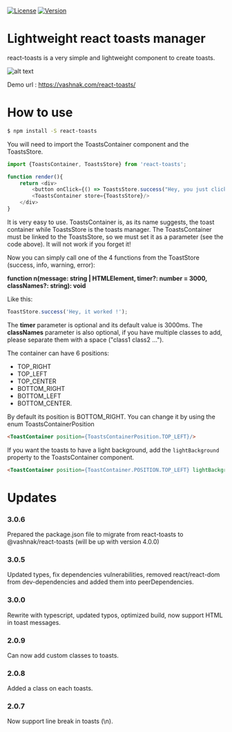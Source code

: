 [![License](https://img.shields.io/npm/l/react-toasts.svg)](https://www.npmjs.com/package/react-toasts)
[![Version](https://img.shields.io/npm/v/react-toasts.svg)](https://opensource.org/licenses/ISC)

Lightweight react toasts manager
==========

react-toasts is a very simple and lightweight component to create toasts.

![alt text](https://github.com/Vashnak/react-toasts/blob/master/demo.gif?raw=true)

Demo url : https://vashnak.com/react-toasts/

# How to use

``` sh
$ npm install -S react-toasts
```

You will need to import the ToastsContainer component and the ToastsStore.

``` js
import {ToastsContainer, ToastsStore} from 'react-toasts';

function render(){
    return <div>
        <button onClick={() => ToastsStore.success("Hey, you just clicked!")}>Click me</button>
        <ToastsContainer store={ToastsStore}/>
    </div>
}
```

It is very easy to use. ToastsContainer is, as its name suggests, the toast container while ToastsStore is the toasts manager.
The ToastsContainer must be linked to the ToastsStore, so we must set it as a parameter (see the code above). It will not work if you forget it!

Now you can simply call one of the 4 functions from the ToastStore (success, info, warning, error):

**function n(message: string | HTMLElement, timer?: number = 3000, classNames?: string): void**

Like this: 
``` js
ToastStore.success('Hey, it worked !');
```

The **timer** parameter is optional and its default value is 3000ms.
The **classNames** parameter is also optional, if you have multiple classes to add, please separate them with a space ("class1 class2 ...").

The container can have 6 positions:
- TOP_RIGHT
- TOP_LEFT
- TOP_CENTER
- BOTTOM_RIGHT
- BOTTOM_LEFT
- BOTTOM_CENTER. 

By default its position is BOTTOM_RIGHT. You can change it by using the enum ToastsContainerPosition

``` html
<ToastContainer position={ToastsContainerPosition.TOP_LEFT}/>
```

If you want the toasts to have a light background, add the `lightBackground` property to the ToastsContainer component.

``` html
<ToastContainer position={ToastContainer.POSITION.TOP_LEFT} lightBackground/>
```

# Updates
### 3.0.6
Prepared the package.json file to migrate from react-toasts to @vashnak/react-toasts (will be up with version 4.0.0)
### 3.0.5
Updated types, fix dependencies vulnerabilities, removed react/react-dom from dev-dependencies and added them into peerDependencies.
### 3.0.0
Rewrite with typescript, updated typos, optimized build, now support HTML in toast messages.
### 2.0.9
Can now add custom classes to toasts.
### 2.0.8
Added a class on each toasts.
### 2.0.7
Now support line break in toasts (\n).
